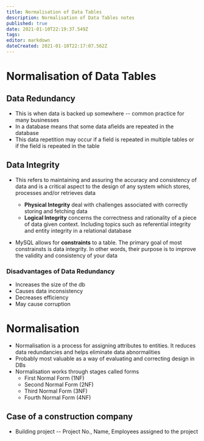 ```yaml
---
title: Normalisation of Data Tables
description: Normalisation of Data Tables notes
published: true
date: 2021-01-10T22:19:37.549Z
tags: 
editor: markdown
dateCreated: 2021-01-10T22:17:07.562Z
---
```


# Normalisation of Data Tables

## Data Redundancy

- This is when data is backed up somewhere -- common practice for many businesses
- In a database means that some data afields are repeated in the database
- This data repetition may occur if a field is repeated in multiple tables or if the field is repeated in the table

## Data Integrity

- This refers to maintaining and assuring the accuracy and consistency of data and is a critical aspect to the design of any system which stores, processes and/or retrieves data

	- **Physical Integrity** deal with challenges associated with correctly storing and fetching data
  - **Logical Integrity** concerns the correctness and rationality of a piece of data given context. Including topics such as referential integrity and entity integrity in a relational database

- MySQL allows for **constraints** to a table. The primary goal of most constrainsts is data integrity. In other words, their purpose is to improve the validity and consistency of your data

### Disadvantages of Data Redundancy

- Increases the size of the db
- Causes data inconsistency
- Decreases efficiency
- May cause corruption

# Normalisation
- Normalisation is a process for assigning attributes to entities. It reduces data redundancies and helps eliminate data abnormalities
- Probably most valuable as a way of evaluating and correcting design in DBs
- Normalisation works through stages called forms
	- First Normal Form (1NF)
  - Second Normal Form (2NF)
  - Third Normal Form (3NF)
  - Fourth Normal Form (4NF)

## Case of a construction company
- Building project -- Project No., Name, Employees assigned to the project


